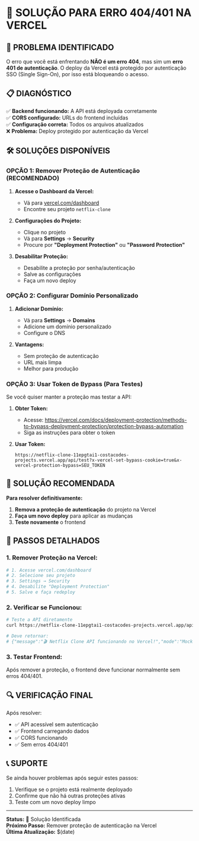 # 🔧 SOLUÇÃO PARA ERRO 404/401 NA VERCEL

## 🚨 PROBLEMA IDENTIFICADO

O erro que você está enfrentando **NÃO é um erro 404**, mas sim um **erro 401 de autenticação**. O deploy da Vercel está protegido por autenticação SSO (Single Sign-On), por isso está bloqueando o acesso.

## 📋 DIAGNÓSTICO

✅ **Backend funcionando:** A API está deployada corretamente  
✅ **CORS configurado:** URLs do frontend incluídas  
✅ **Configuração correta:** Todos os arquivos atualizados  
❌ **Problema:** Deploy protegido por autenticação da Vercel  

## 🛠️ SOLUÇÕES DISPONÍVEIS

### **OPÇÃO 1: Remover Proteção de Autenticação (RECOMENDADO)**

1. **Acesse o Dashboard da Vercel:**
   - Vá para [vercel.com/dashboard](https://vercel.com/dashboard)
   - Encontre seu projeto `netflix-clone`

2. **Configurações do Projeto:**
   - Clique no projeto
   - Vá para **Settings** → **Security**
   - Procure por **"Deployment Protection"** ou **"Password Protection"**

3. **Desabilitar Proteção:**
   - Desabilite a proteção por senha/autenticação
   - Salve as configurações
   - Faça um novo deploy

### **OPÇÃO 2: Configurar Domínio Personalizado**

1. **Adicionar Domínio:**
   - Vá para **Settings** → **Domains**
   - Adicione um domínio personalizado
   - Configure o DNS

2. **Vantagens:**
   - Sem proteção de autenticação
   - URL mais limpa
   - Melhor para produção

### **OPÇÃO 3: Usar Token de Bypass (Para Testes)**

Se você quiser manter a proteção mas testar a API:

1. **Obter Token:**
   - Acesse: https://vercel.com/docs/deployment-protection/methods-to-bypass-deployment-protection/protection-bypass-automation
   - Siga as instruções para obter o token

2. **Usar Token:**
   ```
   https://netflix-clone-11epgtai1-costacodes-projects.vercel.app/api/test?x-vercel-set-bypass-cookie=true&x-vercel-protection-bypass=SEU_TOKEN
   ```

## 🎯 SOLUÇÃO RECOMENDADA

**Para resolver definitivamente:**

1. **Remova a proteção de autenticação** do projeto na Vercel
2. **Faça um novo deploy** para aplicar as mudanças
3. **Teste novamente** o frontend

## 📝 PASSOS DETALHADOS

### **1. Remover Proteção na Vercel:**

```bash
# 1. Acesse vercel.com/dashboard
# 2. Selecione seu projeto
# 3. Settings → Security
# 4. Desabilite "Deployment Protection"
# 5. Salve e faça redeploy
```

### **2. Verificar se Funcionou:**

```bash
# Teste a API diretamente
curl https://netflix-clone-11epgtai1-costacodes-projects.vercel.app/api/test

# Deve retornar:
# {"message":"🎬 Netflix Clone API funcionando no Vercel!","mode":"Mock Data"}
```

### **3. Testar Frontend:**

Após remover a proteção, o frontend deve funcionar normalmente sem erros 404/401.

## 🔍 VERIFICAÇÃO FINAL

Após resolver:

- ✅ API acessível sem autenticação
- ✅ Frontend carregando dados
- ✅ CORS funcionando
- ✅ Sem erros 404/401

## 📞 SUPORTE

Se ainda houver problemas após seguir estes passos:

1. Verifique se o projeto está realmente deployado
2. Confirme que não há outras proteções ativas
3. Teste com um novo deploy limpo

---

**Status:** 🔧 Solução Identificada  
**Próximo Passo:** Remover proteção de autenticação na Vercel  
**Última Atualização:** $(date)
